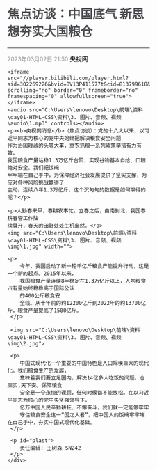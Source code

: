 <!DOCTYPE html>
<html lang="en">
<head>
    <meta charset="UTF-8">
    <meta name="viewport" content="width=device-width, initial-scale=1.0">
    <title>焦点访谈：中国底气</title>
    <style>
        h1{
            color: #4D4F53;
        }
        #cls{
            color: #968d92;
            font-size:13px;
        }
        a{
            color: black;
            text-decoration: none; /*设置一个标准的文本*/
        }
        p{
            text-indent: 35px;/*设置首行缩进*/
            line-height: 40px;/*设置行高*/
        }
        #plast{
            text-align:right;
        }
        #center{
            width:65%;
            margin: 0% 17.5% 0 17.5%;/*外边距*/
        }
    </style>
</head>
<body>
    <div id="center">
    <h1>焦点访谈：中国底气 新思想夯实大国粮仓</h1>
    <hr> 
    <span id="cls">2023年03月02日 21:50 </span> <a href="https://ehall.xcu.edu.cn/new/index.html" target="_blank">央视网</a>
    </hr>


    <iframe src="//player.bilibili.com/player.html?aid=302269226&bvid=BV13P411577t&cid=813799618&page=1" scrolling="no" border="0" frameborder="no" framespacing="0" allowfullscreen="true"> </iframe>
    <audio src="C:\Users\lenovo\Desktop\前端\资料\day01-HTML-CSS\资料\3. 图片、音频、视频\audio\1.mp3" controls></audio>
    <p><b>央视网消息</b>（焦点访谈）：党的十八大以来，以习近平同志为核心的党中央始终把解决粮食安全问题
    作为治国理政的头等大事，重农抓粮一系列政策举措有力有效，
    我国粮食产量站稳1.3万亿斤台阶，实现谷物基本自给、口粮绝对安全。我们把饭碗
    牢牢端在自己手中，为保障经济社会发展提供了坚实支撑，为应对各种风险挑战赢得了
    主动。连续八年1.3万亿斤，这个沉甸甸的数据是如何取得的呢？</p>

    <p>人勤春来早，春耕农事忙。立春之后，由南到北，我国春耕春管工作陆
    续展开，春天的田野处处生机盎然。</p>
    <img src="C:\Users\lenovo\Desktop\前端\资料\day01-HTML-CSS\资料\3. 图片、音频、视频\img\1.jpg" width="">
     
    <p>
        今年，我国启动了新一轮千亿斤粮食产能提升行动，这是一个新的起点。2015年以来，
        我国粮食产量连续8年稳定在1.3万亿斤以上，人均粮食占有量始终稳稳高于国际公认
        的400公斤粮食安
        全线。从十年前的约12200亿斤到2022年的约13700亿斤，粮食产量提高了1500亿斤。
     </p>

     <img src="C:\Users\lenovo\Desktop\前端\资料\day01-HTML-CSS\资料\3. 图片、音频、视频\img\2.jpg">
     
     <p>
        中国式现代化一个重要的中国特色是人口规模巨大的现代化。我们粮食生产的发展，
        意味着我们要立足国内，解决14亿多人吃饭的问题。仓廪实,天下安。保障粮食
        安全是一个永恒的课题，任何时候都不能放松。在以习近平同志为核心的党中央坚强领导下，
        亿万中国人民辛勤耕耘、不懈奋斗，我们就一定能够牢牢
        守住粮食安全这一“国之大者”，把中国人的饭碗牢牢端在自己手中，夯实中国式现代化基础。
     </p>

     <p id="plast">
        责任编辑: 王树森 SN242
     </p>
    </div>
</body>
</html>
